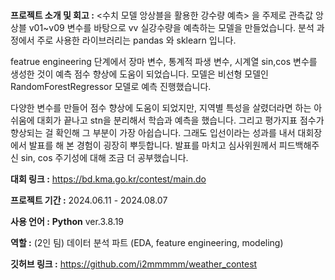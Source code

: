 # 

**프로젝트 소개 및 회고 :** <수치 모델 앙상블을 활용한 강수량 예측> 을 주제로 관측값 앙상블 v01~v09 변수를 바탕으로 vv 실강수량을 예측하는 모델을 만들었습니다. 분석 과정에서 주로 사용한 라이브러리는 pandas 와 sklearn 입니다.

featrue engineering 단계에서 장마 변수, 통계적 파생 변수, 시계열 sin,cos 변수를 생성한 것이 예측 점수 향상에 도움이 되었습니다. 모델은 비선형 모델인 RandomForestRegressor 모델로 예측 진행했습니다. 

다양한 변수를 만들어 점수 향상에 도움이 되었지만, 지역별 특성을 살렸더라면 하는 아쉬움에 대회가 끝나고 stn을 분리해서 학습과 예측을 했습니다. 그리고 평가지표 점수가 향상되는 걸 확인해 그 부분이 가장 아쉽습니다. 그래도 입선이라는 성과를 내서 대회장에서 발표를 해 본 경험이 굉장히 뿌듯합니다. 발표를 마치고 심사위원께서 피드백해주신 sin, cos 주기성에 대해 조금 더 공부했습니다.

**대회 링크 :** https://bd.kma.go.kr/contest/main.do

**프로젝트 기간 :** 2024.06.11 - 2024.08.07

**사용 언어 :**  **Python** ver.3.8.19

**역할 :** (2인 팀) 데이터 분석 파트 (EDA, feature engineering, modeling)

**깃허브 링크 :** https://github.com/i2mmmmm/weather_contest
